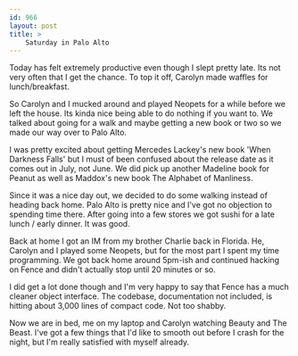 ```yaml
---
id: 966
layout: post
title: >
    Saturday in Palo Alto
---
```


Today has felt extremely productive even though I slept pretty late. Its not very often that I get the chance. To top it off, Carolyn made waffles for lunch/breakfast.

So Carolyn and I mucked around and played Neopets for a while before we left the house. Its kinda nice being able to do nothing if you want to. We talked about going for a walk and maybe getting a new book or two so we made our way over to Palo Alto.

I was pretty excited about getting Mercedes Lackey's new book 'When Darkness Falls' but I must of been confused about the release date as it comes out in July, not June. We did pick up another Madeline book for Peanut as well as Maddox's new book The Alphabet of Manliness.

Since it was a nice day out, we decided to do some walking instead of heading back home. Palo Alto is pretty nice and I've got no objection to spending time there. After going into a few stores we got sushi for a late lunch / early dinner. It was good.

Back at home I got an IM from my brother Charlie back in Florida. He, Carolyn and I played some Neopets, but for the most part I spent my time programming. We got back home around 5pm-ish and continued hacking on Fence and didn't actually stop until 20 minutes or so.

I did get a lot done though and I'm very happy to say that Fence has a much cleaner object interface. The codebase, documentation not included, is hitting about 3,000 lines of compact code. Not too shabby.

Now we are in bed, me on my laptop and Carolyn watching Beauty and The Beast. I've got a few things that I'd like to smooth out before I crash for the night, but I'm really satisfied with myself already.
